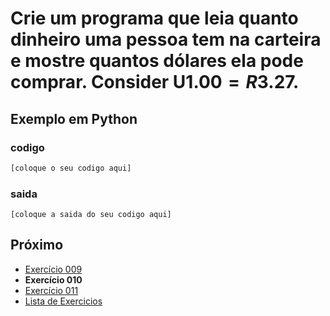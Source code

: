 # Crie um programa que leia quanto dinheiro uma pessoa tem na carteira e mostre quantos dólares ela pode comprar. Consider U$1.00 = R$3.27.

## Exemplo em Python

### codigo

``` python
[coloque o seu codigo aqui]
```

### saida

```
[coloque a saida do seu codigo aqui]
```

## Próximo

- [Exercício 009](../../009/python)
- **Exercício 010**
- [Exercício 011](../../011/python)
- [Lista de Exercicios](../../)

